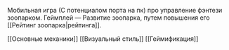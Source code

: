 Мобильная игра (С потенциалом порта на пк) про управление фэнтези зоопарком. Геймплей — Развитие зоопарка, путем повышения его [[Рейтинг зоопарка|рейтинга]].

[[Основные механики]]
[[Визуальный стиль]]
[[Геймификация]]
